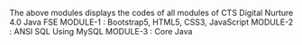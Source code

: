 The above modules displays the codes of all modules of CTS Digital Nurture 4.0 Java FSE
MODULE-1 :  Bootstrap5, HTML5, CSS3, JavaScript
MODULE-2 : ANSI SQL Using MySQL
MODULE-3 : Core Java
